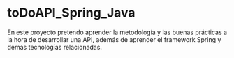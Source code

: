 # toDoAPI_Spring_Java
En este proyecto pretendo aprender la metodología y las buenas prácticas a la hora de desarrollar una API, además de aprender el framework Spring y demás tecnologías relacionadas.
